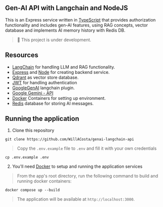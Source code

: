 ## Gen-AI API with Langchain and NodeJS

This is an Express service written in [TypeScript](https://www.typescriptlang.org/) that provides authorization functionality and includes gen-AI features, using RAG concepts, vector database and implements AI memory history with Redis DB.

> 🌱 This project is under development.

## Resources

- [LangChain](https://js.langchain.com/docs/introduction/) for handling LLM and RAG functionality.
- [Express](https://expressjs.com/) and [Node](https://nodejs.org/en/) for creating backend service.
- [Qdrant](https://qdrant.tech/) as vector store database.
- [JWT](https://jwt.io/) for handling authentication
- [GoogleGenAI](https://v02.api.js.langchain.com/modules/_langchain_google_genai.html) langchain plugin.
- [Google Gemini - API](https://ai.google.dev/)
- [Docker](https://docs.docker.com/) Containers for setting up environment.
- [Redis](https://redis.io/) database for storing AI messages.

## Running the application

1. Clone this repository

```shell
git clone https://github.com/WillACosta/genai-langchain-api
```

> Copy the `.env.example` file to `.env` and fill it with your own credentials

```shell
cp .env.example .env
```

2. You'll need [Docker](https://docs.docker.com/) to setup and running the application services

> From the app's root directory, run the following command to build and running docker containers:

```shell
docker compose up --build
```

> The application will be available at `http://localhost:3000`.
